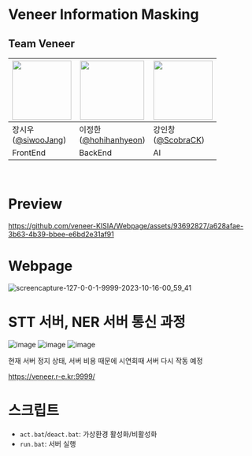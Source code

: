 # Veneer Information Masking

## Team Veneer
|<img src="https://github.com/TABA-4th/taba-frontend/assets/120318020/e6a1292d-8898-4e3f-8f17-bc7b36a3953e" width="120px" height="120px">|<img src="" width="130px" height="120px">|<img src="https://github.com/veneer-KISIA/Webpage/assets/93692827/d498642b-2e57-4633-bece-b80e769e2c88" width="120px" height="120px">|
|---|---|---|
|장시우<br>([@siwooJang](https://github.com/siwooJang))|이정한<br>([@hohihanhyeon](https://github.com/ChunEunyu))|강인창<br>([@ScobraCK](https://github.com/ChunEunyu))
|FrontEnd|BackEnd|AI|
</br>


# Preview

https://github.com/veneer-KISIA/Webpage/assets/93692827/a628afae-3b63-4b39-bbee-e6bd2e31af91



# Webpage

![screencapture-127-0-0-1-9999-2023-10-16-00_59_41](https://github.com/veneer-KISIA/Webpage/assets/88125431/99b7e10d-ef02-4340-85db-e93fa9de8f1d)

# STT 서버, NER 서버 통신 과정

![image](https://github.com/veneer-KISIA/Webpage/assets/88125431/56b78a3b-5265-4f6d-bee8-5750b6d5079e)
![image](https://github.com/veneer-KISIA/Webpage/assets/88125431/e773b144-fb2b-4475-94ce-5a58058975a3)
![image](https://github.com/veneer-KISIA/Webpage/assets/88125431/85f9c65c-1b68-4421-a080-be457e906482)

현재 서버 정지 상태, 서버 비용 때문에 시연회때 서버 다시 작동 예정

https://veneer.r-e.kr:9999/

# 스크립트
- `act.bat`/`deact.bat`: 가상환경 활성화/비활성화
- `run.bat`: 서버 실행
